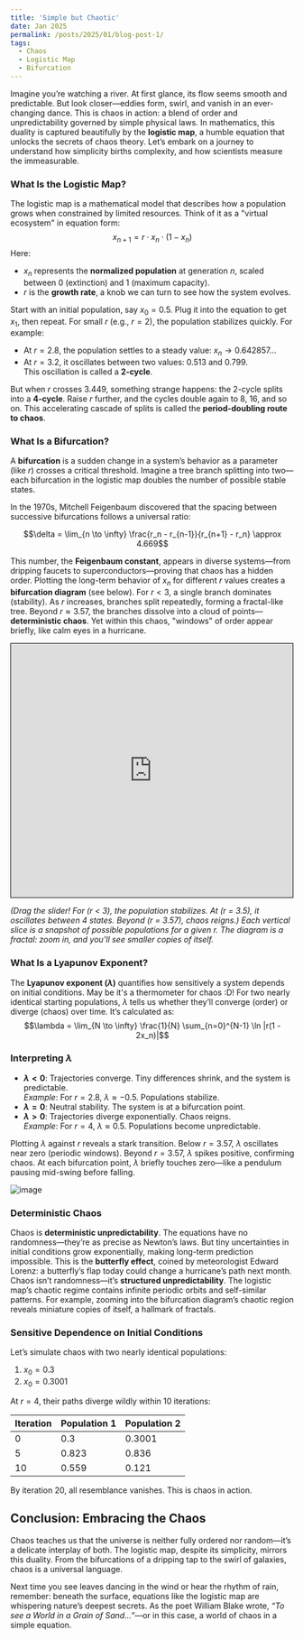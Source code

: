 ```yaml
---
title: 'Simple but Chaotic'
date: Jan 2025
permalink: /posts/2025/01/blog-post-1/
tags:
  - Chaos
  - Logistic Map
  - Bifurcation
---
```


Imagine you’re watching a river. At first glance, its flow seems smooth and predictable. But look closer—eddies form, swirl, and vanish in an ever-changing dance. This is chaos in action: a blend of order and unpredictability governed by simple physical laws. In mathematics, this duality is captured beautifully by the **logistic map**, a humble equation that unlocks the secrets of chaos theory. Let’s embark on a journey to understand how simplicity births complexity, and how scientists measure the immeasurable.

### What Is the Logistic Map?
The logistic map is a mathematical model that describes how a population grows when constrained by limited resources. Think of it as a "virtual ecosystem" in equation form:
$$x_{n+1} = r \cdot x_n \cdot (1 - x_n)$$
Here:
- $x_n$ represents the **normalized population** at generation $n$, scaled between 0 (extinction) and 1 (maximum capacity).
- $r$ is the **growth rate**, a knob we can turn to see how the system evolves.

Start with an initial population, say $x_0 = 0.5$. Plug it into the equation to get $x_1$, then repeat. For small $r$ (e.g., $r = 2$), the population stabilizes quickly. For example:
- At $r = 2.8$, the population settles to a steady value: $x_n \to 0.642857\ldots$
- At $r = 3.2$, it oscillates between two values: $0.513$ and $0.799$.  
This oscillation is called a **2-cycle**.

But when $r$ crosses $3.449$, something strange happens: the 2-cycle splits into a **4-cycle**. Raise $r$ further, and the cycles double again to 8, 16, and so on. This accelerating cascade of splits is called the **period-doubling route to chaos**.

### What Is a Bifurcation?
A **bifurcation** is a sudden change in a system’s behavior as a parameter (like $r$) crosses a critical threshold. Imagine a tree branch splitting into two—each bifurcation in the logistic map doubles the number of possible stable states. 


In the 1970s, Mitchell Feigenbaum discovered that the spacing between successive bifurcations follows a universal ratio:

$$\delta = \lim_{n \to \infty} \frac{r_n - r_{n-1}}{r_{n+1} - r_n} \approx 4.669$$

This number, the **Feigenbaum constant**, appears in diverse systems—from dripping faucets to superconductors—proving that chaos has a hidden order. Plotting the long-term behavior of $x_n$ for different $r$ values creates a **bifurcation diagram** (see below). For $r < 3$, a single branch dominates (stability). As $r$ increases, branches split repeatedly, forming a fractal-like tree. Beyond $r \approx 3.57$, the branches dissolve into a cloud of points—**deterministic chaos**. Yet within this chaos, "windows" of order appear briefly, like calm eyes in a hurricane.

<iframe src="https://imbikrampal.github.io/bikrampal.github.io/simulation.html" width="500" height="450" style="border:1px solid #000;"></iframe>

*(Drag the slider! For \(r < 3\), the population stabilizes. At \(r = 3.5\), it oscillates between 4 states. Beyond \(r = 3.57\), chaos reigns.)*
*Each vertical slice is a snapshot of possible populations for a given $r$. The diagram is a fractal: zoom in, and you’ll see smaller copies of itself.*

### What Is a Lyapunov Exponent?
The **Lyapunov exponent ($\lambda$)** quantifies how sensitively a system depends on initial conditions. May be it's a thermometer for chaos :D! For two nearly identical starting populations, $\lambda$ tells us whether they’ll converge (order) or diverge (chaos) over time. It’s calculated as:
$$\lambda = \lim_{N \to \infty} \frac{1}{N} \sum_{n=0}^{N-1} \ln |r(1 - 2x_n)|$$

### Interpreting $\lambda$
- **$\lambda < 0$**: Trajectories converge. Tiny differences shrink, and the system is predictable.  
  *Example*: For $r = 2.8$, $\lambda \approx -0.5$. Populations stabilize.  
- **$\lambda = 0$**: Neutral stability. The system is at a bifurcation point.  
- **$\lambda > 0$**: Trajectories diverge exponentially. Chaos reigns.  
  *Example*: For $r = 4$, $\lambda \approx 0.5$. Populations become unpredictable.  

Plotting $\lambda$ against $r$ reveals a stark transition. Below $r = 3.57$, $\lambda$ oscillates near zero (periodic windows). Beyond $r = 3.57$, $\lambda$ spikes positive, confirming chaos. At each bifurcation point, $\lambda$ briefly touches zero—like a pendulum pausing mid-swing before falling.

![image](https://github.com/user-attachments/assets/e79737af-7a93-430c-a55e-20e379ef08a9)

### Deterministic Chaos
Chaos is **deterministic unpredictability**. The equations have no randomness—they’re as precise as Newton’s laws. But tiny uncertainties in initial conditions grow exponentially, making long-term prediction impossible. This is the **butterfly effect**, coined by meteorologist Edward Lorenz: a butterfly’s flap today could change a hurricane’s path next month. Chaos isn’t randomness—it’s **structured unpredictability**. The logistic map’s chaotic regime contains infinite periodic orbits and self-similar patterns. For example, zooming into the bifurcation diagram’s chaotic region reveals miniature copies of itself, a hallmark of fractals.

### Sensitive Dependence on Initial Conditions
Let’s simulate chaos with two nearly identical populations:
1. $x_0 = 0.3$  
2. $x_0 = 0.3001$  

At $r = 4$, their paths diverge wildly within 10 iterations:

| Iteration | Population 1 | Population 2 |
|-----------|--------------|--------------|
| 0         | 0.3          | 0.3001       |
| 5         | 0.823        | 0.836        |
| 10        | 0.559        | 0.121        |

By iteration 20, all resemblance vanishes. This is chaos in action.



## Conclusion: Embracing the Chaos

Chaos teaches us that the universe is neither fully ordered nor random—it’s a delicate interplay of both. The logistic map, despite its simplicity, mirrors this duality. From the bifurcations of a dripping tap to the swirl of galaxies, chaos is a universal language.  

Next time you see leaves dancing in the wind or hear the rhythm of rain, remember: beneath the surface, equations like the logistic map are whispering nature’s deepest secrets. As the poet William Blake wrote, *“To see a World in a Grain of Sand…”*—or in this case, a world of chaos in a simple equation.

